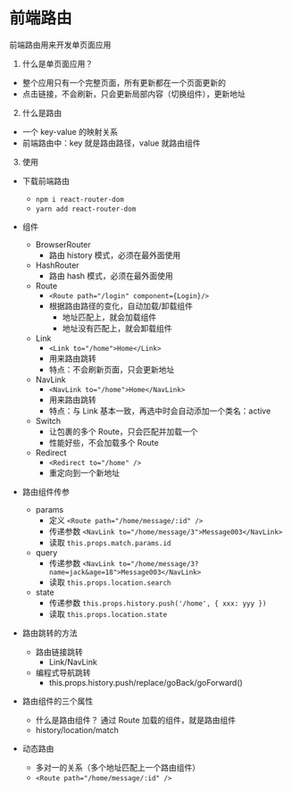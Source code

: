 # 前端路由

前端路由用来开发单页面应用

1. 什么是单页面应用？

- 整个应用只有一个完整页面，所有更新都在一个页面更新的
- 点击链接，不会刷新，只会更新局部内容（切换组件），更新地址

2. 什么是路由

- 一个 key-value 的映射关系
- 前端路由中：key 就是路由路径，value 就路由组件

3. 使用

- 下载前端路由

  - `npm i react-router-dom`
  - `yarn add react-router-dom`

- 组件

  - BrowserRouter
    - 路由 history 模式，必须在最外面使用
  - HashRouter
    - 路由 hash 模式，必须在最外面使用
  - Route
    - `<Route path="/login" component={Login}/>`
    - 根据路由路径的变化，自动加载/卸载组件
      - 地址匹配上，就会加载组件
      - 地址没有匹配上，就会卸载组件
  - Link
    - `<Link to="/home">Home</Link>`
    - 用来路由跳转
    - 特点：不会刷新页面，只会更新地址
  - NavLink
    - `<NavLink to="/home">Home</NavLink>`
    - 用来路由跳转
    - 特点：与 Link 基本一致，再选中时会自动添加一个类名：active
  - Switch
    - 让包裹的多个 Route，只会匹配并加载一个
    - 性能好些，不会加载多个 Route
  - Redirect
    - `<Redirect to="/home" />`
    - 重定向到一个新地址

- 路由组件传参

  - params
    - 定义 `<Route path="/home/message/:id" />`
    - 传递参数 `<NavLink to="/home/message/3">Message003</NavLink>`
    - 读取 `this.props.match.params.id`
  - query
    - 传递参数 `<NavLink to="/home/message/3?name=jack&age=18">Message003</NavLink>`
    - 读取 `this.props.location.search`
  - state
    - 传递参数 `this.props.history.push('/home', { xxx: yyy })`
    - 读取 `this.props.location.state`

- 路由跳转的方法

  - 路由链接跳转
    - Link/NavLink
  - 编程式导航跳转
    - this.props.history.push/replace/goBack/goForward()

- 路由组件的三个属性

  - 什么是路由组件？ 通过 Route 加载的组件，就是路由组件
  - history/location/match

- 动态路由
  - 多对一的关系（多个地址匹配上一个路由组件）
  - `<Route path="/home/message/:id" />`
